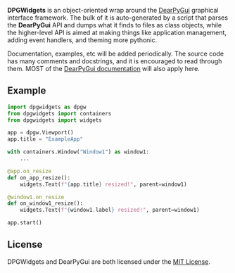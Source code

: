 **DPGWidgets** is an object-oriented wrap around the [DearPyGui](https://github.com/hoffstadt/DearPyGui) graphical interface framework. The bulk of it is auto-generated by a script that parses the **DearPyGui** API and dumps what it finds to files as class objects, while the higher-level API is aimed at making things like application management, adding event handlers, and theming more pythonic.

Documentation, examples, etc will be added periodically. The source code has many comments and docstrings, and it is encouraged to read through them. MOST of the [DearPyGui documentation](https://github.com/hoffstadt/DearPyGui/wiki) will also apply here.


## Example
```python
import dpgwidgets as dpgw
from dpgwidgets import containers
from dpgwidgets import widgets

app = dpgw.Viewport()
app.title = "ExampleApp"

with containers.Window("Window1") as window1:
    ...

@app.on_resize
def on_app_resize():
    widgets.Text(f"{app.title} resized!", parent=window1)

@window1.on_resize
def on_window1_resize():
    widgets.Text(f"{window1.label} resized!", parent=window1)

app.start()
```


## License
DPGWidgets and DearPyGui are both licensed under the [MIT License](https://github.com/Atlamillias/DPG-Widgets/blob/main/LICENSE).